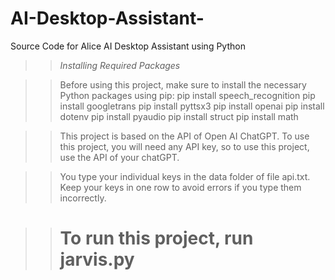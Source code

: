 # AI-Desktop-Assistant-
Source Code for Alice AI Desktop Assistant using Python

>> *Installing Required Packages*

>> Before using this project, make sure to install the necessary Python packages using pip:
>> pip install speech_recognition
>> pip install googletrans
>> pip install pyttsx3
>> pip install openai
>> pip install dotenv
>> pip install pyaudio
>> pip install struct
>> pip install math


>> This project is based on the API of Open AI ChatGPT. To use this project, you will need any API key, so to use this project, use the API of your chatGPT.


>> You type your individual keys in the data folder of file api.txt. Keep your keys in one row to avoid errors if you type them incorrectly.


>> # To run this project, run jarvis.py
